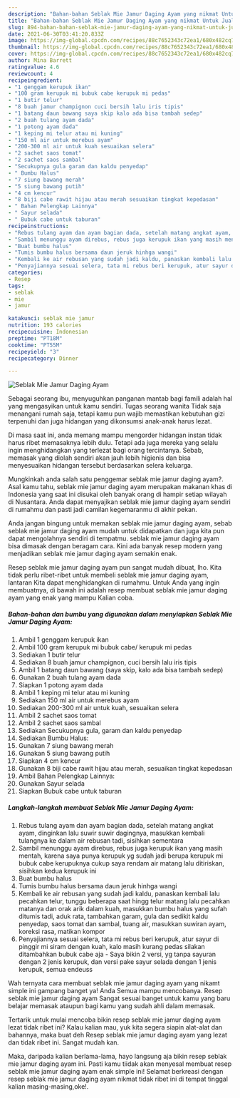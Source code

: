 ```yaml
---
description: "Bahan-bahan Seblak Mie Jamur Daging Ayam yang nikmat Untuk Jualan"
title: "Bahan-bahan Seblak Mie Jamur Daging Ayam yang nikmat Untuk Jualan"
slug: 894-bahan-bahan-seblak-mie-jamur-daging-ayam-yang-nikmat-untuk-jualan
date: 2021-06-30T03:41:20.833Z
image: https://img-global.cpcdn.com/recipes/88c7652343c72ea1/680x482cq70/seblak-mie-jamur-daging-ayam-foto-resep-utama.jpg
thumbnail: https://img-global.cpcdn.com/recipes/88c7652343c72ea1/680x482cq70/seblak-mie-jamur-daging-ayam-foto-resep-utama.jpg
cover: https://img-global.cpcdn.com/recipes/88c7652343c72ea1/680x482cq70/seblak-mie-jamur-daging-ayam-foto-resep-utama.jpg
author: Mina Barrett
ratingvalue: 4.6
reviewcount: 4
recipeingredient:
- "1 genggam kerupuk ikan"
- "100 gram kerupuk mi bubuk cabe kerupuk mi pedas"
- "1 butir telur"
- "8 buah jamur champignon cuci bersih lalu iris tipis"
- "1 batang daun bawang saya skip kalo ada bisa tambah sedep"
- "2 buah tulang ayam dada"
- "1 potong ayam dada"
- "1 keping mi telur atau mi kuning"
- "150 ml air untuk merebus ayam"
- "200-300 ml air untuk kuah sesuaikan selera"
- "2 sachet saos tomat"
- "2 sachet saos sambal"
- "Secukupnya gula garam dan kaldu penyedap"
- " Bumbu Halus"
- "7 siung bawang merah"
- "5 siung bawang putih"
- "4 cm kencur"
- "8 biji cabe rawit hijau atau merah sesuaikan tingkat kepedasan"
- " Bahan Pelengkap Lainnya"
- " Sayur selada"
- " Bubuk cabe untuk taburan"
recipeinstructions:
- "Rebus tulang ayam dan ayam bagian dada, setelah matang angkat ayam, dinginkan lalu suwir suwir dagingnya, masukkan kembali tulangnya ke dalam air rebusan tadi, sisihkan sementara"
- "Sambil menunggu ayam direbus, rebus juga kerupuk ikan yang masih mentah, karena saya punya kerupuk yg sudah jadi berupa kerupuk mi bubuk cabe kerupuknya cukup saya rendam air matang lalu ditiriskan, sisihkan kedua kerupuk ini"
- "Buat bumbu halus"
- "Tumis bumbu halus bersama daun jeruk hinhga wangi"
- "Kembali ke air rebusan yang sudah jadi kaldu, panaskan kembali lalu pecahkan telur, tunggu beberapa saat hingg telur matang lalu pecahkan matanya dan orak arik dalam kuah, masukkan bumbu halus yang sufah ditumis tadi, aduk rata, tambahkan garam, gula dan sedikit kaldu penyedap, saos tomat dan sambal, tuang air, masukkan suwiran ayam, koreksi rasa, matikan kompor"
- "Penyajiannya sesuai selera, tata mi rebus beri kerupuk, atur sayur di pinggir mi siram dengan kuah, kalo masih kurang pedas silakan ditambahkan bubuk cabe aja Saya bikin 2 versi, yg tanpa sayuran dengan 2 jenis kerupuk, dan versi pake sayur selada dengan 1 jenis kerupuk, semua endeuss"
categories:
- Resep
tags:
- seblak
- mie
- jamur

katakunci: seblak mie jamur 
nutrition: 193 calories
recipecuisine: Indonesian
preptime: "PT18M"
cooktime: "PT55M"
recipeyield: "3"
recipecategory: Dinner

---
```



![Seblak Mie Jamur Daging Ayam](https://img-global.cpcdn.com/recipes/88c7652343c72ea1/680x482cq70/seblak-mie-jamur-daging-ayam-foto-resep-utama.jpg)

Sebagai seorang ibu, menyuguhkan panganan mantab bagi famili adalah hal yang mengasyikan untuk kamu sendiri. Tugas seorang  wanita Tidak saja menangani rumah saja, tetapi kamu pun wajib memastikan kebutuhan gizi terpenuhi dan juga hidangan yang dikonsumsi anak-anak harus lezat.

Di masa  saat ini, anda memang mampu mengorder hidangan instan tidak harus ribet memasaknya lebih dulu. Tetapi ada juga mereka yang selalu ingin menghidangkan yang terlezat bagi orang tercintanya. Sebab, memasak yang diolah sendiri akan jauh lebih higienis dan bisa menyesuaikan hidangan tersebut berdasarkan selera keluarga. 



Mungkinkah anda salah satu penggemar seblak mie jamur daging ayam?. Asal kamu tahu, seblak mie jamur daging ayam merupakan makanan khas di Indonesia yang saat ini disukai oleh banyak orang di hampir setiap wilayah di Nusantara. Anda dapat menyajikan seblak mie jamur daging ayam sendiri di rumahmu dan pasti jadi camilan kegemaranmu di akhir pekan.

Anda jangan bingung untuk memakan seblak mie jamur daging ayam, sebab seblak mie jamur daging ayam mudah untuk didapatkan dan juga kita pun dapat mengolahnya sendiri di tempatmu. seblak mie jamur daging ayam bisa dimasak dengan beragam cara. Kini ada banyak resep modern yang menjadikan seblak mie jamur daging ayam semakin enak.

Resep seblak mie jamur daging ayam pun sangat mudah dibuat, lho. Kita tidak perlu ribet-ribet untuk membeli seblak mie jamur daging ayam, lantaran Kita dapat menghidangkan di rumahmu. Untuk Anda yang ingin membuatnya, di bawah ini adalah resep membuat seblak mie jamur daging ayam yang enak yang mampu Kalian coba.

<!--inarticleads1-->

##### Bahan-bahan dan bumbu yang digunakan dalam menyiapkan Seblak Mie Jamur Daging Ayam:

1. Ambil 1 genggam kerupuk ikan
1. Ambil 100 gram kerupuk mi bubuk cabe/ kerupuk mi pedas
1. Sediakan 1 butir telur
1. Sediakan 8 buah jamur champignon, cuci bersih lalu iris tipis
1. Ambil 1 batang daun bawang (saya skip, kalo ada bisa tambah sedep)
1. Gunakan 2 buah tulang ayam dada
1. Siapkan 1 potong ayam dada
1. Ambil 1 keping mi telur atau mi kuning
1. Sediakan 150 ml air untuk merebus ayam
1. Sediakan 200-300 ml air untuk kuah, sesuaikan selera
1. Ambil 2 sachet saos tomat
1. Ambil 2 sachet saos sambal
1. Sediakan Secukupnya gula, garam dan kaldu penyedap
1. Sediakan  Bumbu Halus:
1. Gunakan 7 siung bawang merah
1. Gunakan 5 siung bawang putih
1. Siapkan 4 cm kencur
1. Gunakan 8 biji cabe rawit hijau atau merah, sesuaikan tingkat kepedasan
1. Ambil  Bahan Pelengkap Lainnya:
1. Gunakan  Sayur selada
1. Siapkan  Bubuk cabe untuk taburan




<!--inarticleads2-->

##### Langkah-langkah membuat Seblak Mie Jamur Daging Ayam:

1. Rebus tulang ayam dan ayam bagian dada, setelah matang angkat ayam, dinginkan lalu suwir suwir dagingnya, masukkan kembali tulangnya ke dalam air rebusan tadi, sisihkan sementara
1. Sambil menunggu ayam direbus, rebus juga kerupuk ikan yang masih mentah, karena saya punya kerupuk yg sudah jadi berupa kerupuk mi bubuk cabe kerupuknya cukup saya rendam air matang lalu ditiriskan, sisihkan kedua kerupuk ini
1. Buat bumbu halus
1. Tumis bumbu halus bersama daun jeruk hinhga wangi
1. Kembali ke air rebusan yang sudah jadi kaldu, panaskan kembali lalu pecahkan telur, tunggu beberapa saat hingg telur matang lalu pecahkan matanya dan orak arik dalam kuah, masukkan bumbu halus yang sufah ditumis tadi, aduk rata, tambahkan garam, gula dan sedikit kaldu penyedap, saos tomat dan sambal, tuang air, masukkan suwiran ayam, koreksi rasa, matikan kompor
1. Penyajiannya sesuai selera, tata mi rebus beri kerupuk, atur sayur di pinggir mi siram dengan kuah, kalo masih kurang pedas silakan ditambahkan bubuk cabe aja - Saya bikin 2 versi, yg tanpa sayuran dengan 2 jenis kerupuk, dan versi pake sayur selada dengan 1 jenis kerupuk, semua endeuss




Wah ternyata cara membuat seblak mie jamur daging ayam yang nikamt simple ini gampang banget ya! Anda Semua mampu mencobanya. Resep seblak mie jamur daging ayam Sangat sesuai banget untuk kamu yang baru belajar memasak ataupun bagi kamu yang sudah ahli dalam memasak.

Tertarik untuk mulai mencoba bikin resep seblak mie jamur daging ayam lezat tidak ribet ini? Kalau kalian mau, yuk kita segera siapin alat-alat dan bahannya, maka buat deh Resep seblak mie jamur daging ayam yang lezat dan tidak ribet ini. Sangat mudah kan. 

Maka, daripada kalian berlama-lama, hayo langsung aja bikin resep seblak mie jamur daging ayam ini. Pasti kamu tiidak akan menyesal membuat resep seblak mie jamur daging ayam enak simple ini! Selamat berkreasi dengan resep seblak mie jamur daging ayam nikmat tidak ribet ini di tempat tinggal kalian masing-masing,oke!.


